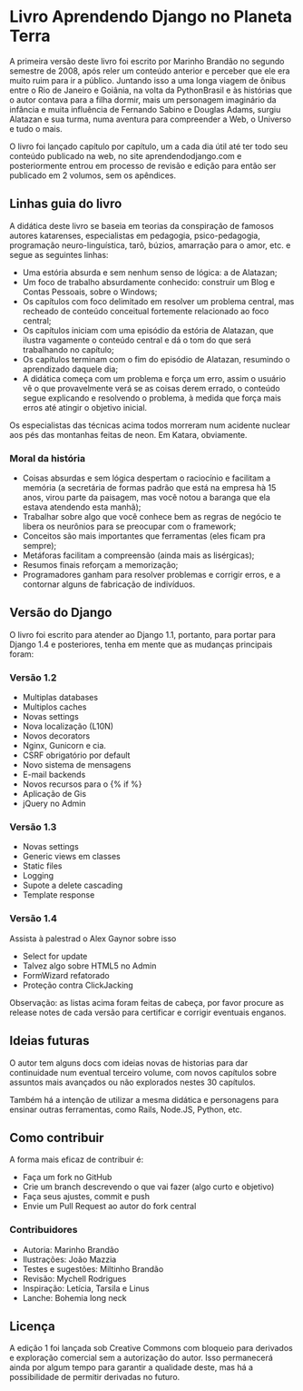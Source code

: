 # Livro Aprendendo Django no Planeta Terra

A primeira versão deste livro foi escrito por Marinho Brandão no segundo semestre de 2008, após
reler um conteúdo anterior e perceber que ele era muito ruim para ir a público. Juntando isso a
uma longa viagem de ônibus entre o Rio de Janeiro e Goiânia, na volta da PythonBrasil e às
histórias que o autor contava para a filha dormir, mais um personagem imaginário da infância e
muita influência de Fernando Sabino e Douglas Adams, surgiu Alatazan e sua turma, numa aventura
para compreender a Web, o Universo e tudo o mais.

O livro foi lançado capítulo por capítulo, um a cada dia útil até ter todo seu conteúdo publicado
na web, no site aprendendodjango.com e posteriormente entrou em processo de revisão e edição para
então ser publicado em 2 volumos, sem os apêndices.

## Linhas guia do livro

A didática deste livro se baseia em teorias da conspiração de famosos autores katarenses, especialistas
em pedagogia, psico-pedagogia, programação neuro-linguística, tarô, búzios, amarração para o amor, etc.
e segue as seguintes linhas:

- Uma estória absurda e sem nenhum senso de lógica: a de Alatazan;
- Um foco de trabalho absurdamente conhecido: construir um Blog e Contas Pessoais, sobre o Windows;
- Os capítulos com foco delimitado em resolver um problema central, mas recheado de conteúdo conceitual
  fortemente relacionado ao foco central;
- Os capítulos iniciam com uma episódio da estória de Alatazan, que ilustra vagamente o conteúdo central
  e dá o tom do que será trabalhando no capítulo;
- Os capítulos terminam com o fim do episódio de Alatazan, resumindo o aprendizado daquele dia;
- A didática começa com um problema e força um erro, assim o usuário vê o que provavelmente verá se
  as coisas derem errado, o conteúdo segue explicando e resolvendo o problema, à medida que força mais
  erros até atingir o objetivo inicial.

Os especialistas das técnicas acima todos morreram num acidente nuclear aos pés das montanhas feitas
de neon. Em Katara, obviamente.

### Moral da história

- Coisas absurdas e sem lógica despertam o raciocínio e facilitam a memória (a secretária de formas
  padrão que está na empresa hà 15 anos, virou parte da paisagem, mas você notou a baranga que ela
  estava atendendo esta manhã);
- Trabalhar sobre algo que você conhece bem as regras de negócio te libera os neurônios para se
  preocupar com o framework;
- Conceitos são mais importantes que ferramentas (eles ficam pra sempre);
- Metáforas facilitam a compreensão (ainda mais as lisérgicas);
- Resumos finais reforçam a memorização;
- Programadores ganham para resolver problemas e corrigir erros, e a contornar alguns de fabricação
  de indivíduos.

## Versão do Django

O livro foi escrito para atender ao Django 1.1, portanto, para portar para Django 1.4 e posteriores,
tenha em mente que as mudanças principais foram:

### Versão 1.2

- Multiplas databases
- Multiplos caches
- Novas settings
- Nova localização (L10N)
- Novos decorators
- Nginx, Gunicorn e cia.
- CSRF obrigatório por default
- Novo sistema de mensagens
- E-mail backends
- Novos recursos para o {% if %}
- Aplicação de Gis
- jQuery no Admin

### Versão 1.3

- Novas settings
- Generic views em classes
- Static files
- Logging
- Supote a delete cascading
- Template response

### Versão 1.4

Assista à palestrad o Alex Gaynor sobre isso

- Select for update
- Talvez algo sobre HTML5 no Admin
- FormWizard refatorado
- Proteção contra ClickJacking

Observação: as listas acima foram feitas de cabeça, por favor procure as release notes de cada
versão para certificar e corrigir eventuais enganos.

## Ideias futuras

O autor tem alguns docs com ideias novas de historias para dar continuidade num eventual terceiro
volume, com novos capítulos sobre assuntos mais avançados ou não explorados nestes 30 capítulos.

Também há a intenção de utilizar a mesma didática e personagens para ensinar outras ferramentas,
como Rails, Node.JS, Python, etc.

## Como contribuir

A forma mais eficaz de contribuir é:

- Faça um fork no GitHub
- Crie um branch descrevendo o que vai fazer (algo curto e objetivo)
- Faça seus ajustes, commit e push
- Envie um Pull Request ao autor do fork central

### Contribuidores

- Autoria: Marinho Brandão
- Ilustrações: João Mazzia
- Testes e sugestões: Miltinho Brandão
- Revisão: Mychell Rodrigues
- Inspiração: Letícia, Tarsila e Linus
- Lanche: Bohemia long neck

## Licença

A edição 1 foi lançada sob Creative Commons com bloqueio para derivados e exploração comercial
sem a autorização do autor. Isso permanecerá ainda por algum tempo para garantir a qualidade
deste, mas há a possibilidade de permitir derivadas no futuro.

